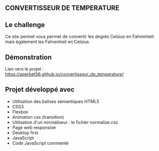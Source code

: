 ## CONVERTISSEUR DE TEMPERATURE

## Le challenge

Ce site permet vous permet de convertir les degrés Celsius en Fahrenheit mais également les Fahrenheit en Celsius.

## Démonstration

Lien vers le projet : https://aperbet56.github.io/convertisseur_de_temperature/

## Projet développé avec

- Utilisation des balises sémantiques HTML5
- CSS3
- Flexbox
- Animation css (transition)
- Utilisation d'un normaliseur : le fichier normalize.css
- Page web responsive
- Desktop first
- JavaScript
- Code JavaScript commenté
